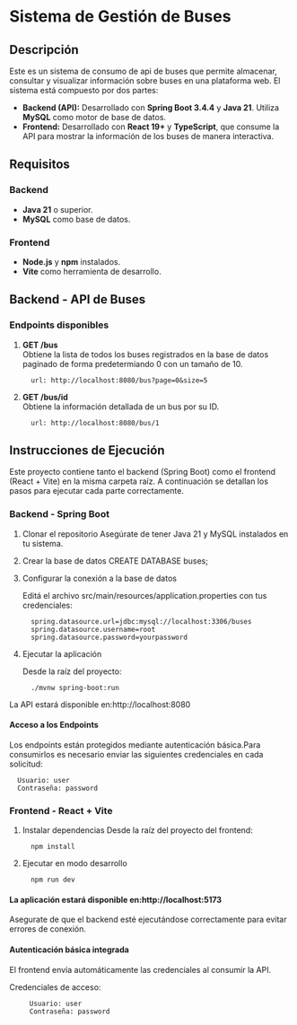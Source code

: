# Sistema de Gestión de Buses

## Descripción

Este es un sistema de consumo de api de buses que permite almacenar, consultar y visualizar información sobre buses en una plataforma web. El sistema está compuesto por dos partes:

- **Backend (API):** Desarrollado con **Spring Boot 3.4.4** y **Java 21**. Utiliza **MySQL** como motor de base de datos.
- **Frontend:** Desarrollado con **React 19+** y **TypeScript**, que consume la API para mostrar la información de los buses de manera interactiva.

## Requisitos

### Backend

- **Java 21** o superior.
- **MySQL** como base de datos.

### Frontend

- **Node.js** y **npm** instalados.
- **Vite** como herramienta de desarrollo.


## Backend - API de Buses

### Endpoints disponibles

1. **GET /bus**  
   Obtiene la lista de todos los buses registrados en la base de datos paginado de forma predetermiando 0 con un tamaño de 10.

         url: http://localhost:8080/bus?page=0&size=5

2. **GET /bus/id**  
    Obtiene la información detallada de un bus por su ID.

         url: http://localhost:8080/bus/1


## Instrucciones de Ejecución
Este proyecto contiene tanto el backend (Spring Boot) como el frontend (React + Vite) en la misma carpeta raíz. A continuación se detallan los pasos para ejecutar cada parte correctamente.

### Backend - Spring Boot
   1. Clonar el repositorio
   Asegúrate de tener Java 21 y MySQL instalados en tu sistema.
   2. Crear la base de datos
      CREATE DATABASE buses;
   3. Configurar la conexión a la base de datos
   
      Editá el archivo src/main/resources/application.properties con tus credenciales:

            spring.datasource.url=jdbc:mysql://localhost:3306/buses
            spring.datasource.username=root
            spring.datasource.password=yourpassword

   4. Ejecutar la aplicación
      
      Desde la raíz del proyecto:

            ./mvnw spring-boot:run
   
   La API estará disponible en:http://localhost:8080

#### Acceso a los Endpoints
Los endpoints están protegidos mediante autenticación básica.Para consumirlos es necesario enviar las siguientes credenciales en cada solicitud:
   
      Usuario: user
      Contraseña: password

### Frontend - React + Vite

   1. Instalar dependencias
      Desde la raíz del proyecto del frontend:

            npm install

   2. Ejecutar en modo desarrollo

            npm run dev

#### La aplicación estará disponible en:http://localhost:5173

Asegurate de que el backend esté ejecutándose correctamente para evitar errores de conexión.

#### Autenticación básica integrada

El frontend envía automáticamente las credenciales al consumir la API.

   Credenciales de acceso:

         Usuario: user
         Contraseña: password

